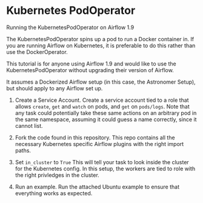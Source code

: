 # Kubernetes PodOperator
Running the KubernetesPodOperator on Airflow 1.9

The KubernetesPodOperator spins up a pod to run a Docker container in. If you are running Airflow on Kubernetes, it is preferable to do this rather than use the DockerOperator.

This tutorial is for anyone using Airflow 1.9 and would like to use the KubernetesPodOperator without upgrading their version of Airflow.

It assumes a Dockerized Airflow setup (in this case, the Astronomer Setup), but should apply to any Airflow set up.


1. Create a Service Account.
Create a service account tied to a role that allows `create`, `get` and `watch` on pods, and `get` on `pods/logs`. Note that any task could potentially take these same actions on an arbitrary pod in the same namespace, assuming it could guess a name correctly, since it cannot list.

2. Fork the code found in this repository.
This repo contains all the necessary Kubernetes specific Airflow plugins with the right import paths.

3. Set `in_cluster` to `True`
This will tell your task to look inside the cluster for the Kubernetes config. In this setup, the workers are tied to role with the right privledges in the cluster.

4. Run an example.
Run the attached Ubuntu example to ensure that everything works as expected.



